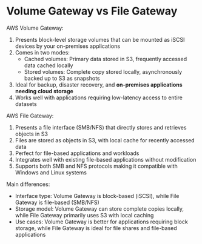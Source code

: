 # Volume Gateway vs File Gateway

AWS Volume Gateway:

1. Presents block-level storage volumes that can be mounted as iSCSI devices by your on-premises applications
2. Comes in two modes:
   * Cached volumes: Primary data stored in S3, frequently accessed data cached locally
   * Stored volumes: Complete copy stored locally, asynchronously backed up to S3 as snapshots
3. Ideal for backup, disaster recovery, and **on-premises applications needing cloud storage**
4. Works well with applications requiring low-latency access to entire datasets

AWS File Gateway:

1. Presents a file interface (SMB/NFS) that directly stores and retrieves objects in S3
2. Files are stored as objects in S3, with local cache for recently accessed data
3. Perfect for file-based applications and workloads
4. Integrates well with existing file-based applications without modification
5. Supports both SMB and NFS protocols making it compatible with Windows and Linux systems

Main differences:

* Interface type: Volume Gateway is block-based (iSCSI), while File Gateway is file-based (SMB/NFS)
* Storage model: Volume Gateway can store complete copies locally, while File Gateway primarily uses S3 with local caching
* Use cases: Volume Gateway is better for applications requiring block storage, while File Gateway is ideal for file shares and file-based applications
